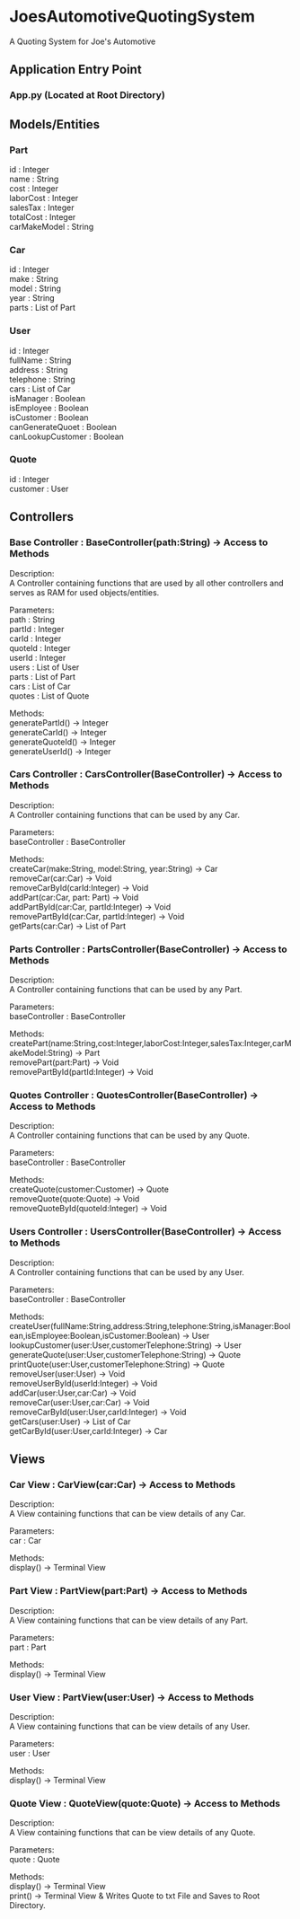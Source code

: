 # JoesAutomotiveQuotingSystem
A Quoting System for Joe's Automotive

## Application Entry Point
### App.py (Located at Root Directory)

## Models/Entities
### Part
id : Integer <br/>
name : String <br/>
cost : Integer <br/>
laborCost : Integer <br/>
salesTax : Integer <br/>
totalCost : Integer <br/>
carMakeModel : String 

### Car
id : Integer <br/>
make : String <br/>
model : String <br/>
year : String <br/>
parts : List of Part 

### User
id : Integer <br/>
fullName : String <br/>
address : String <br/>
telephone : String <br/>
cars : List of Car <br/>
isManager : Boolean <br/>
isEmployee : Boolean <br/>
isCustomer : Boolean <br/>
canGenerateQuoet : Boolean <br/>
canLookupCustomer : Boolean 

### Quote
id : Integer <br/>
customer : User 

## Controllers
### Base Controller : BaseController(path:String) -> Access to Methods
Description:  <br/>
A Controller containing functions that are used by all other controllers and serves as RAM for used objects/entities. <br/>

Parameters: <br/>
path : String <br/>
partId : Integer <br/>
carId : Integer <br/>
quoteId : Integer <br/>
userId : Integer <br/>
users : List of User<br/>
parts : List of Part<br/>
cars : List of Car<br/>
quotes : List of Quote<br/>

Methods: <br/>
generatePartId() -> Integer <br/>
generateCarId() -> Integer <br/>
generateQuoteId() -> Integer <br/>
generateUserId() -> Integer 

### Cars Controller : CarsController(BaseController) -> Access to Methods
Description:  <br/>
A Controller containing functions that can be used by any Car. <br/>

Parameters: <br/>
baseController : BaseController <br/>

Methods: <br/>
createCar(make:String, model:String, year:String) -> Car <br/>
removeCar(car:Car) -> Void <br/>
removeCarById(carId:Integer) -> Void <br/>
addPart(car:Car, part: Part) -> Void <br/>
addPartById(car:Car, partId:Integer) -> Void <br/>
removePartById(car:Car, partId:Integer) -> Void <br/>
getParts(car:Car) -> List of Part 

### Parts Controller : PartsController(BaseController) -> Access to Methods
Description:  <br/>
A Controller containing functions that can be used by any Part. <br/>

Parameters: <br/>
baseController : BaseController <br/>

Methods: <br/>
createPart(name:String,cost:Integer,laborCost:Integer,salesTax:Integer,carMakeModel:String) -> Part <br/>
removePart(part:Part) -> Void <br/>
removePartById(partId:Integer) -> Void 

### Quotes Controller : QuotesController(BaseController) -> Access to Methods
Description:  <br/>
A Controller containing functions that can be used by any Quote. <br/>

Parameters: <br/>
baseController : BaseController <br/>

Methods: <br/>
createQuote(customer:Customer) -> Quote <br/>
removeQuote(quote:Quote) -> Void <br/>
removeQuoteById(quoteId:Integer) -> Void 

### Users Controller : UsersController(BaseController) -> Access to Methods
Description:  <br/>
A Controller containing functions that can be used by any User. <br/>

Parameters: <br/>
baseController : BaseController <br/>

Methods: <br/>
createUser(fullName:String,address:String,telephone:String,isManager:Boolean,isEmployee:Boolean,isCustomer:Boolean) -> User <br/>
lookupCustomer(user:User,customerTelephone:String) -> User<br/>
generateQuote(user:User,customerTelephone:String) -> Quote<br/>
printQuote(user:User,customerTelephone:String) -> Quote<br/>
removeUser(user:User) -> Void <br/>
removeUserById(userId:Integer) -> Void <br/>
addCar(user:User,car:Car) -> Void <br/>
removeCar(user:User,car:Car) -> Void <br/>
removeCarById(user:User,carId:Integer) -> Void <br/>
getCars(user:User) -> List of Car <br/>
getCarById(user:User,carId:Integer) -> Car 

## Views
### Car View : CarView(car:Car) -> Access to Methods
Description:  <br/>
A View containing functions that can be view details of any Car. <br/>

Parameters: <br/>
car : Car <br/>

Methods: <br/>
display() -> Terminal View 

### Part View : PartView(part:Part) -> Access to Methods
Description:  <br/>
A View containing functions that can be view details of any Part. <br/>

Parameters: <br/>
part : Part <br/>

Methods: <br/>
display() -> Terminal View 

### User View : PartView(user:User) -> Access to Methods
Description:  <br/>
A View containing functions that can be view details of any User. <br/>

Parameters: <br/>
user : User <br/>

Methods: <br/>
display() -> Terminal View 

### Quote View : QuoteView(quote:Quote) -> Access to Methods
Description:  <br/>
A View containing functions that can be view details of any Quote. <br/>

Parameters: <br/>
quote : Quote <br/>

Methods: <br/>
display() -> Terminal View <br/>
print() -> Terminal View & Writes Quote to txt File and Saves to Root Directory.

